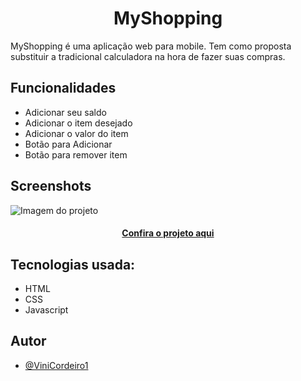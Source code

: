 
<h1 align="center"> MyShopping </h1>

MyShopping é uma aplicação web para mobile. Tem como proposta substituir a tradicional calculadora na hora de fazer suas compras.

## Funcionalidades

- Adicionar seu saldo
- Adicionar o item desejado
- Adicionar o valor do item
- Botão para Adicionar
- Botão para remover item


## Screenshots

<img src="img/screenshot MyShopping.jpg" alt="Imagem do projeto">

<h4 align="center"><a href="" target="_blank" >Confira o projeto aqui</a></h4>

## Tecnologias usada:

- HTML
- CSS
- Javascript

## Autor

- [@ViniCordeiro1](https://github.com/ViniCordeiro1)

